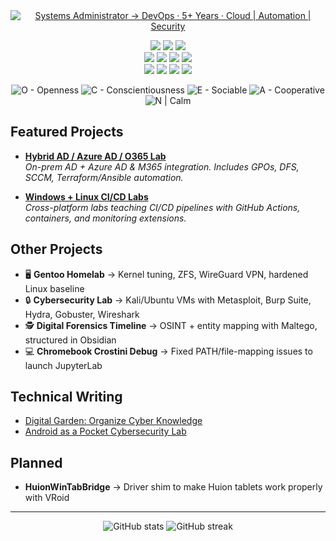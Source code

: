 <div align="center">
  <a href="https://linkedin.com/in/sam-t-a6706235b">
    <img
      src="https://readme-typing-svg.demolab.com?font=Fira%20Code&weight=600&size=24&pause=1000&color=4AF626&center=true&vCenter=true&width=600&lines=Systems%20Administrator%20%E2%86%92%20DevOps;5%2B%20Years%20Enterprise%20IT%20Experience;Cloud%20%7C%20Automation%20%7C%20Security"
      alt="Systems Administrator → DevOps · 5+ Years · Cloud | Automation | Security"
    />
  </a>
</div>

<p align="center">
  <!-- Enterprise & Cloud -->
  <img src="https://img.shields.io/badge/Windows%20Server-0078D6?style=for-the-badge&logo=windows&logoColor=white"/>
  <img src="https://img.shields.io/badge/Azure%20AD-0089D6?style=for-the-badge&logo=microsoftazure&logoColor=white"/>
  <img src="https://img.shields.io/badge/Microsoft%20365-D83B01?style=for-the-badge&logo=microsoft&logoColor=white"/>
  <br/>
  
  <!-- Automation & Infra -->
  <img src="https://img.shields.io/badge/Terraform-7B42BC?style=for-the-badge&logo=terraform&logoColor=white"/>
  <img src="https://img.shields.io/badge/Ansible-EE0000?style=for-the-badge&logo=ansible&logoColor=white"/>
  <img src="https://img.shields.io/badge/Docker-2496ED?style=for-the-badge&logo=docker&logoColor=white"/>
  <img src="https://img.shields.io/badge/PowerShell-5391FE?style=for-the-badge&logo=powershell&logoColor=white"/>
  <br/>
  
  <!-- Endpoint & Security -->
  <img src="https://img.shields.io/badge/Intune-0078D4?style=for-the-badge&logo=microsoftintune&logoColor=white"/>
  <img src="https://img.shields.io/badge/SCCM-0078D7?style=for-the-badge&logo=windows&logoColor=white"/>
  <img src="https://img.shields.io/badge/Okta-007DC1?style=for-the-badge&logo=okta&logoColor=white"/>
  <img src="https://img.shields.io/badge/OSINT-5A5A5A?style=for-the-badge"/>
</p>

<p align="center">
  <img alt="O - Openness" src="https://img.shields.io/badge/O%20%7C%20Creative-113-DB508E?style=flat&labelColor=A83E6E">

  <img alt="C - Conscientiousness" src="https://img.shields.io/badge/C%20%7C%20Driven-91-45A069?style=flat&labelColor=33774F">

  <img alt="E - Sociable" src="https://img.shields.io/badge/E%20%7C%20Sociable-104-4573D5?style=flat&labelColor=3555A3">

  <img alt="A - Cooperative" src="https://img.shields.io/badge/A%20%7C%20Cooperative-108-E0A030?style=flat&labelColor=B37C24">

  <img alt="N | Calm" src="https://img.shields.io/badge/N%20%7C%20Calm-50-8C7BA5?style=flat&labelColor=5A4F6E">
</p>

## Featured Projects
- **[Hybrid AD / Azure AD / O365 Lab](https://github.com/iplaycomputer/hybrid-ad-azure-lab)**  
  _On-prem AD + Azure AD & M365 integration. Includes GPOs, DFS, SCCM, Terraform/Ansible automation._

- **[Windows + Linux CI/CD Labs](https://github.com/iplaycomputer/Platform-Building-Blocks-Windows-Linux-CI-CD-Labs)**  
  _Cross-platform labs teaching CI/CD pipelines with GitHub Actions, containers, and monitoring extensions._



##  Other Projects
- 🖥️ **Gentoo Homelab** → Kernel tuning, ZFS, WireGuard VPN, hardened Linux baseline  
- 🔒 **Cybersecurity Lab** → Kali/Ubuntu VMs with Metasploit, Burp Suite, Hydra, Gobuster, Wireshark  
- 🕵️ **Digital Forensics Timeline** → OSINT + entity mapping with Maltego, structured in Obsidian  
- 💻 **Chromebook Crostini Debug** → Fixed PATH/file-mapping issues to launch JupyterLab  



##  Technical Writing
- [Digital Garden: Organize Cyber Knowledge](https://www.linkedin.com/pulse/digital-garden-how-turn-scattered-notes-cyber-knowledge-sam-tindle-ew45e/)  
- [Android as a Pocket Cybersecurity Lab](https://www.linkedin.com/pulse/how-turn-your-android-pocket-cybersecurity-lab-termux-sam-tindle-s0tmc/)  



## Planned
- **HuionWinTabBridge** → Driver shim to make Huion tablets work properly with VRoid  

---

<p align="center">
  <img src="https://github-readme-stats.vercel.app/api?username=iplaycomputer&show_icons=true&theme=tokyonight" alt="GitHub stats" />
  <img src="https://github-readme-streak-stats.herokuapp.com/?user=iplaycomputer&theme=tokyonight" alt="GitHub streak" />
</p>
